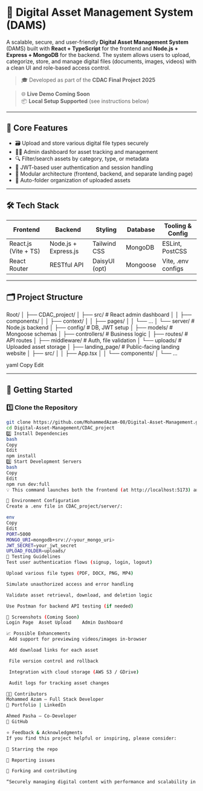 # 📁 Digital Asset Management System (DAMS)

A scalable, secure, and user-friendly **Digital Asset Management System** (DAMS) built with **React + TypeScript** for the frontend and **Node.js + Express + MongoDB** for the backend. The system allows users to upload, categorize, store, and manage digital files (documents, images, videos) with a clean UI and role-based access control.

> 🎓 Developed as part of the **CDAC Final Project 2025**

> 🌐 **Live Demo Coming Soon**  
> 📦 **Local Setup Supported** (see instructions below)

---

## 📌 Core Features

- 🗃️ Upload and store various digital file types securely
- 🧑‍💼 Admin dashboard for asset tracking and management
- 🔍 Filter/search assets by category, type, or metadata
- 🔐 JWT-based user authentication and session handling
- 🧩 Modular architecture (frontend, backend, and separate landing page)
- 📁 Auto-folder organization of uploaded assets

---

## 🛠️ Tech Stack

| Frontend              | Backend                 | Styling        | Database     | Tooling & Config    |
|-----------------------|--------------------------|----------------|--------------|---------------------|
| React.js (Vite + TS)  | Node.js + Express.js     | Tailwind CSS   | MongoDB      | ESLint, PostCSS     |
| React Router          | RESTful API              | DaisyUI (opt)  | Mongoose     | Vite, .env configs  |

---

## 🗂️ Project Structure

Root/
│
├── CDAC_project/
│ ├── src/ # React admin dashboard
│ │ ├── components/
│ │ ├── context/
│ │ ├── pages/
│ │ └── ...
│ └── server/ # Node.js backend
│ ├── config/ # DB, JWT setup
│ ├── models/ # Mongoose schemas
│ ├── controllers/ # Business logic
│ ├── routes/ # API routes
│ ├── middleware/ # Auth, file validation
│ └── uploads/ # Uploaded asset storage
│
├── landing_page/ # Public-facing landing website
│ ├── src/
│ │ ├── App.tsx
│ │ └── components/
│ └── ...

yaml
Copy
Edit

---

## 🚀 Getting Started

### 1️⃣ Clone the Repository

```bash
git clone https://github.com/MohammedAzam-08/Digital-Asset-Management.git
cd Digital-Asset-Management/CDAC_project
2️⃣ Install Dependencies
bash
Copy
Edit
npm install
3️⃣ Start Development Servers
bash
Copy
Edit
npm run dev:full
💡 This command launches both the frontend (at http://localhost:5173) and backend server (at http://localhost:5000).

🔐 Environment Configuration
Create a .env file in CDAC_project/server/:

env
Copy
Edit
PORT=5000
MONGO_URI=mongodb+srv://<your_mongo_uri>
JWT_SECRET=your_jwt_secret
UPLOAD_FOLDER=uploads/
🧪 Testing Guidelines
Test user authentication flows (signup, login, logout)

Upload various file types (PDF, DOCX, PNG, MP4)

Simulate unauthorized access and error handling

Validate asset retrieval, download, and deletion logic

Use Postman for backend API testing (if needed)

📸 Screenshots (Coming Soon)
Login Page	Asset Upload	Admin Dashboard

📈 Possible Enhancements
 Add support for previewing videos/images in-browser

 Add download links for each asset

 File version control and rollback

 Integration with cloud storage (AWS S3 / GDrive)

 Audit logs for tracking asset changes

🧑‍💻 Contributors
Mohammed Azam — Full Stack Developer
🔗 Portfolio | LinkedIn

Ahmed Pasha — Co-Developer
🔗 GitHub

⭐ Feedback & Acknowledgments
If you find this project helpful or inspiring, please consider:

🌟 Starring the repo

🐞 Reporting issues

🚀 Forking and contributing

“Securely managing digital content with performance and scalability in mind.”
